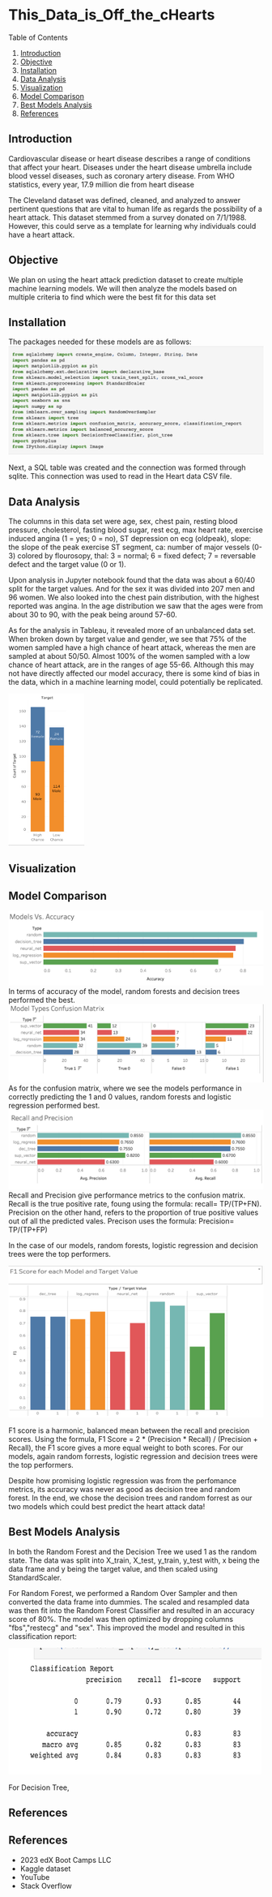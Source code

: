 # This_Data_is_Off_the_cHearts
Table of Contents

1. [Introduction](#introduction)
2. [Objective](#objective)
3. [Installation](#installation)
4. [Data Analysis](#data-analysis)
5. [Visualization](#visualization)
6. [Model Comparison](#model-comparison)
7. [Best Models Analysis](#best-models-analysis)
8. [References](#references)

## Introduction

Cardiovascular disease or heart disease describes a range of conditions that affect your heart. Diseases under the heart disease umbrella include blood vessel diseases, such as coronary artery disease. From WHO statistics, every year, 17.9 million die from heart disease

The Cleveland dataset was defined, cleaned, and analyzed to answer pertinent questions that are vital to human life as regards the possibility of a heart attack. This dataset stemmed from a survey donated on 7/1/1988. However, this could serve as a template for learning why individuals could have a heart attack. 

## Objective 

We plan on using the heart attack prediction dataset to create multiple machine learning models. We will then analyze the models based on multiple criteria to find which were the best fit for this data set

## Installation
The packages needed for these models are as follows:
![installation](images/instal.png)

Next, a SQL table was created and the connection was formed through sqlite. This connection was used to read in the Heart data CSV file. 

## Data Analysis

The columns in this data set were age, sex, chest pain, resting blood pressure, cholesterol, fasting blood sugar, rest ecg, max heart rate, exercise induced angina (1 = yes; 0 = no), ST depression on ecg (oldpeak), slope: the slope of the peak exercise ST segment, ca: number of major vessels (0-3) colored by flourosopy, thal: 3 = normal; 6 = fixed defect; 7 = reversable defect and the target value (0 or 1).

Upon analysis in Jupyter notebook found that the data was about a 60/40 split for the target values. And for the sex it was divided into 207 men and 96 women. We also looked into the chest pain distribution, with the highest reported was angina. In the age distribution we saw that the ages were from about 30 to 90, with the peak being around 57-60.

As for the analysis in Tableau, it revealed more of an unbalanced data set. When broken down by target value and gender, we see that 75% of the women sampled have a high chance of heart attack, whereas the men are sampled at about 50/50. Almost 100% of the women sampled with a low chance of heart attack, are in the ranges of age 55-66. Although this may not have directly affected our model accuracy, there is some kind of bias in the data, which in a machine learning model,  could potentially be replicated.

<img src="images/sex_target.png" alt="tableau" width="150" height="300">

## Visualization

## Model Comparison
![accuracy](images/accuracy.png)
In terms of accuracy of the model, random forests and decision trees performed the best.
![accuracy](images/confusion.png)
As for the confusion matrix, where we see the models performance in correctly predicting the 1 and 0 values, random forests and logistic regression performed best. 
![recall](images/recal.png)
Recall and Precision give performance metrics to the confusion matrix. Recall is the true positive rate, foung using the formula: recall= TP/(TP+FN). Precision on the other hand, refers to the proportion of true positive values out of all the predicted vales. Precison uses the formula: Precision= TP/(TP+FP)

In the case of our models, random forests, logistic regression and decision trees were the top performers.

<img src="images/f1.png" alt="f1" width="650" height="300">

F1 score is a harmonic, balanced mean between the recall and precision scores. Using the formula, F1 Score = 2 * (Precision * Recall) / (Precision + Recall), the F1 score gives a more equal weight to both scores. For our models, again random forrests, logistic regression and decision trees were the top performers.

Despite how promising logistic regression was from the perfomance metrics, its accuracy was never as good as decision tree and random forest. In the end, we chose the decision trees and random forrest as our two models which could best predict the heart attack data!

## Best Models Analysis

In both the Random Forest and the Decision Tree we used 1 as the random state. The data was split into X_train, X_test, y_train, y_test with, x being the data frame and y being the target value, and then scaled using StandardScaler.

For Random Forest, we performed a Random Over Sampler and then converted the data frame into dummies. The scaled and resampled data was then fit into the Random Forest Classifier and resulted in an accuracy score of 80%. The model was then optimized by dropping columns "fbs","restecg" and "sex". This improved the model and resulted in this classification report:

<img src="images/rand_forest.png" alt="forest" width="500" height="250">

For Decision Tree, 

## References 
## References
- 2023 edX Boot Camps LLC
- Kaggle dataset
- YouTube
- Stack Overflow

